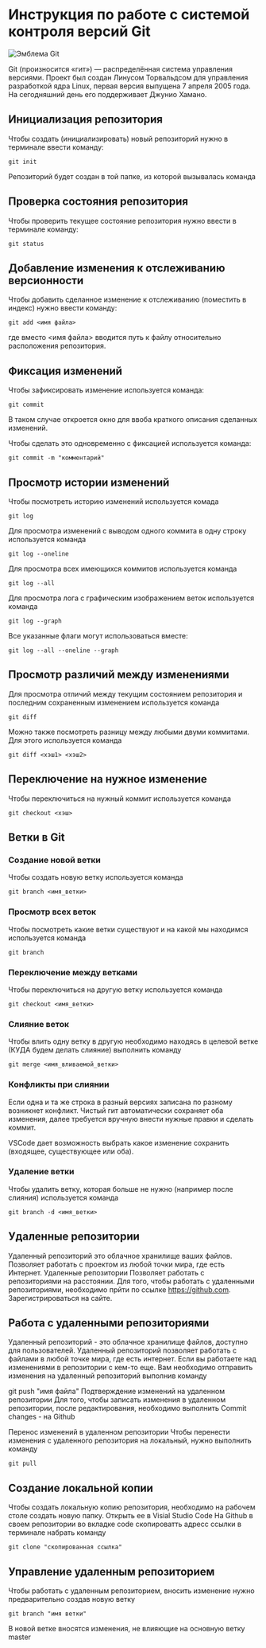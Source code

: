 # **Инструкция по работе с системой контроля версий Git**

![Эмблема Git](git.jpg)

Git (произносится «гит») — распределённая система управления версиями. Проект был создан Линусом Торвальдсом для управления разработкой ядра Linux, первая версия выпущена 7 апреля 2005 года. На сегодняшний день его поддерживает Джунио Хамано.

## Инициализация репозитория

Чтобы создать (инициализировать) новый репозиторий нужно в терминале ввести команду:

    git init

Репозиторий будет создан в той папке, из которой вызывалась команда

## Проверка состояния репозитория

Чтобы проверить текущее состояние репозитория нужно ввести в терминале команду:

    git status

## Добавление изменения к отслеживанию версионности

Чтобы добавить сделанное изменение к отслеживанию (поместить в индекс) нужно ввести команду:

    git add <имя файла>

где вместо <имя файла> вводится путь к файлу относительно расположения репозитория.

## Фиксация изменений

Чтобы зафиксировать изменение используется команда:

    git commit

В таком случае откроется окно для ввоба краткого описания сделанных изменений.

Чтобы сделать это одновременно с фиксацией используется команда:

    git commit -m "комментарий"

## Просмотр истории изменений

Чтобы посмотреть историю изменений используется комада

    git log

Для просмотра изменений с выводом одного коммита в одну строку используется команда

    git log --oneline

Для просмотра всех имеющихся коммитов используется команда

    git log --all

Для просмотра лога с графическим изображением веток используется команда

    git log --graph

Все указанные флаги могут использоваться вместе:

    git log --all --oneline --graph

## Просмотр различий между изменениями

Для просмотра отличий между текущим состоянием репозитория и последним сохраненным изменением используется команда

    git diff

Можно также посмотреть разницу между любыми двуми коммитами. Для этого используется команда

    git diff <хэш1> <хэш2>

## Переключение на нужное изменение

Чтобы переключиться на нужный коммит используется команда

    git checkout <хэш>

## Ветки в Git

### Создание новой ветки

Чтобы создать новую ветку используется команда

    git branch <имя_ветки>

### Просмотр всех веток

Чтобы посмотреть какие ветки существуют и на какой мы находимся используется команда

    git branch

### Переключение между ветками

Чтобы переключиться на другую ветку используется команда

    git checkout <имя_ветки>

### Слияние веток

Чтобы влить одну ветку в другую необходимо находясь в целевой ветке (КУДА будем делать слияние) выполнить команду

    git merge <имя_вливаемой_ветки>

### Конфликты при слиянии

Если одна и та же строка в разный версиях записана по разному возникнет конфликт.
Чистый гит автоматически сохраняет оба изменения, далее требуется вручную внести нужные правки и сделать коммит.

VSСode дает возможность выбрать какое изменение сохранить (входящее, существующее или оба).

### Удаление ветки

Чтобы удалить ветку, которая больше не нужно (например после слияния) используется команда

    git branch -d <имя_ветки>

## Удаленные репозитории

Удаленный репозиторий это облачное хранилище ваших файлов. Позволяет работать с проектом из любой точки мира, где есть Интернет.
Удаленные репозитории
Позволяет работать с репозиториями на расстоянии. Для того, чтобы работать с удаленными репозиториями, необходимо прйти по ссылке https://github.com. Зарегистрироваться на сайте.

## Работа с удаленными репозиториями
Удаленный репозиторий - это облачное хранилище файлов, доступно для пользователей. Удаленный репозиторий позволяет работать с файлами в любой точке мира, где есть интернет. Если вы работаете над изменениями в репозитории с кем-то еще. Вам необходимо отправить изменения на удаленный репозиторий выполнив команду

git push "имя файла"
Подтверждение изменений на удаленном репозитории
Для того, чтобы записать изменения в удаленном репозитории, после редактирования, необходимо выполнить Commit changes - на Github

Перенос изменений в удаленном репозитории
Чтобы перенести изменения с удаленного репозитория на локальный, нужно выполнить команду

    git pull
    
## Создание локальной копии
Чтобы создать локальную копию репозитория, необходимо на рабочем столе создать новую папку. Открыть ее в Visial Studio Code На Github в своем репозитории во вкладке code скопироватть адресс ссылки в терминале набрать команду

    git clone "скопированная ссылка"
   
 ## Управление удаленным репозиторием
Чтобы работать с удаленным репозиторием, вносить изменение нужно предварительно создав новую ветку

    git branch "имя ветки"
    
В новой ветке вносятся изменения, не влияющие на основную ветку master  
